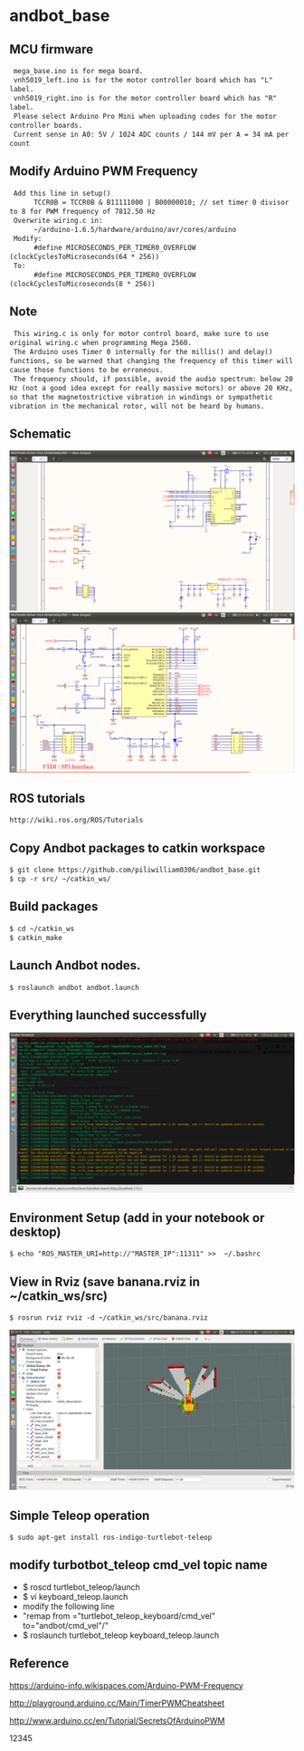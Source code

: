 # andbot_base

## MCU firmware
     mega_base.ino is for mega board.
     vnh5019_left.ino is for the motor controller board which has "L" label.  
     vnh5019_right.ino is for the motor controller board which has "R" label.
     Please select Arduino Pro Mini when uploading codes for the motor controller boards.
     Current sense in A0: 5V / 1024 ADC counts / 144 mV per A = 34 mA per count

## Modify Arduino PWM Frequency
     Add this line in setup()
          TCCR0B = TCCR0B & B11111000 | B00000010; // set timer 0 divisor to 8 for PWM frequency of 7812.50 Hz
     Overwrite wiring.c in: 
          ~/arduino-1.6.5/hardware/arduino/avr/cores/arduino
     Modify:
          #define MICROSECONDS_PER_TIMER0_OVERFLOW (clockCyclesToMicroseconds(64 * 256))
     To:
          #define MICROSECONDS_PER_TIMER0_OVERFLOW (clockCyclesToMicroseconds(8 * 256))

## Note
     This wiring.c is only for motor control board, make sure to use original wiring.c when programming Mega 2560.
     The Arduino uses Timer 0 internally for the millis() and delay() functions, so be warned that changing the frequency of this timer will cause those functions to be erroneous.
     The frequency should, if possible, avoid the audio spectrum: below 20 Hz (not a good idea except for really massive motors) or above 20 KHz, so that the magnetostrictive vibration in windings or sympathetic vibration in the mechanical rotor, will not be heard by humans.

## Schematic
![](https://github.com/piliwilliam0306/andbot_base/blob/master/schematic/VNH5019.png)
![](https://github.com/piliwilliam0306/andbot_base/blob/master/schematic/ATMEGA328.png)

## ROS tutorials

    http://wiki.ros.org/ROS/Tutorials

## Copy Andbot packages to catkin workspace

    $ git clone https://github.com/piliwilliam0306/andbot_base.git
    $ cp -r src/ ~/catkin_ws/
  
## Build packages
    $ cd ~/catkin_ws
    $ catkin_make

## Launch Andbot nodes.

    $ roslaunch andbot andbot.launch

## Everything launched successfully
![](https://github.com/piliwilliam0306/andbot_base/blob/master/odom_received.png)

## Environment Setup (add in your notebook or desktop)

    $ echo "ROS_MASTER_URI=http://"MASTER_IP":11311" >>  ~/.bashrc

## View in Rviz (save banana.rviz in ~/catkin_ws/src)

    $ rosrun rviz rviz -d ~/catkin_ws/src/banana.rviz
![](https://github.com/piliwilliam0306/andbot_base/blob/master/rviz.png)

## Simple Teleop operation
    
    $ sudo apt-get install ros-indigo-turtlebot-teleop

## modify turbotbot_teleop cmd_vel topic name
  * $ roscd turtlebot_teleop/launch
  * $ vi keyboard_teleop.launch
  * modify the following line
  * "remap from ="turtlebot_teleop_keyboard/cmd_vel" to="andbot/cmd_vel"/"
  * $ roslaunch turtlebot_teleop keyboard_teleop.launch
 
## Reference

https://arduino-info.wikispaces.com/Arduino-PWM-Frequency

http://playground.arduino.cc/Main/TimerPWMCheatsheet

http://www.arduino.cc/en/Tutorial/SecretsOfArduinoPWM

12345
